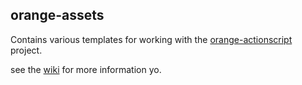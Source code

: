 ## orange-assets ##
Contains various templates for working with the [orange-actionscript](http://github.com/factorylabs/orange-actionscript) project.

see the [wiki](http://github.com/factorylabs/orange-actionscript/wikis) for more information yo.